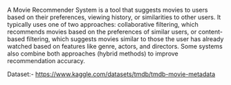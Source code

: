 A Movie Recommender System is a tool that suggests movies to users based on their preferences, viewing history, or similarities to other users.
It typically uses one of two approaches: collaborative filtering, which recommends movies based on the preferences of similar users, or content-based filtering, which suggests movies similar to those the user has already watched based on features like genre, actors, and directors.
Some systems also combine both approaches (hybrid methods) to improve recommendation accuracy.

Dataset:- https://www.kaggle.com/datasets/tmdb/tmdb-movie-metadata





